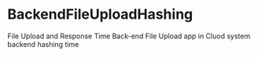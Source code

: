 # BackendFileUploadHashing
File Upload and Response Time  Back-end
File Upload app in Cluod system backend hashing time
